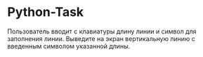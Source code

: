 # Python-Task
Пользователь вводит с клавиатуры длину линии и символ для заполнения линии. Выведите на экран вертикальную линию с введенным символом указанной длины.


<!-- 
length = int(input('Введите длинну линии: '))
symbol = input('Введите символ: ')
print((symbol + "\n") * length) -->


